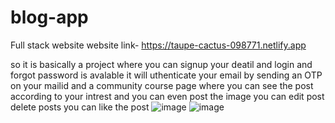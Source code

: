 # blog-app
Full stack website
website link- https://taupe-cactus-098771.netlify.app

so it is basically a project where you can signup your deatil and login and forgot password is avalable it will uthenticate your email by sending an OTP on your mailid
and a community course page where you can see the post according to your intrest and you can even post the image you can edit post delete posts you can like the post
![image](https://user-images.githubusercontent.com/88044814/198888680-14b992d1-3306-4c22-946c-a1e14d9f629c.png)
![image](https://user-images.githubusercontent.com/88044814/198888750-57969f91-82b6-47df-ac66-a72dd18ec034.png)
